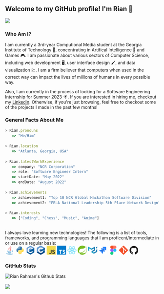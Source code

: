 

## Welcome to my GitHub profile! I'm Rian 👋

<img src="https://komarev.com/ghpvc/?username=RiRah123"/>

### Who Am I?
I am currently a 3rd-year Computional Media student at the Georgia Institute of Technology :honeybee:, concentrating in Artifical Intelligence :robot: and Games :video_game:. I am passionate about various sectors of Computer Science, including web development :desktop_computer:, user interface design :paintbrush:, and data visualization :chart:. I am a firm believer that computers when used in the correct way can impact the lives of millions of humans in every possible way.

Also, I am currently in the process of looking for a Software Engineering Internship for Summer 2023 :sunny:. If you are interested in hiring me, checkout my <a href="https://www.linkedin.com/in/rian-rahman02/">Linkedin</a>. Otherwise, if you're just browsing, feel free to checkout some of the projects I made in the past few months!

### General Facts About Me
 ```javascript
> Rian.pronouns
    => "He/Him"

> Rian.location
    => "Atlanta, Georgia, USA"

> Rian.latestWorkExperience
    => company: "NCR Corporation"
    => role: "Software Engineer Intern"
    => startDate: "May 2022"
    => endDate: "August 2022"
     
> Rian.achievements
    => achievement1: "Top 10 NCR Global Hackathon Software Division" 
    => achievement2: "FBLA National Leadership 5th Place Network Design"

> Rian.interests
    => ["Coding", "Chess", "Music", "Anime"]
```

<br>
I always love learning new technologies! The following is a list of tools, frameworks, and programming languages that I am proficent/intermediate in or use on a regular basis:<br>
<span>
  <img src="https://raw.githubusercontent.com/devicons/devicon/master/icons/java/java-original.svg" alt="java" width="30" height="30"/>
  <img src="https://raw.githubusercontent.com/devicons/devicon/master/icons/python/python-original.svg" alt="python" width="30" height="30"/>
  <img src="https://raw.githubusercontent.com/devicons/devicon/master/icons/c/c-original.svg" alt="c" width="30" height="30"/> 
  <img src="https://raw.githubusercontent.com/devicons/devicon/master/icons/cplusplus/cplusplus-original.svg" alt="c++" width="30" height="30"/> 
  <img src="https://raw.githubusercontent.com/devicons/devicon/master/icons/javascript/javascript-original.svg" alt="js" width="30" height="30"/> 
  <img src="https://raw.githubusercontent.com/devicons/devicon/master/icons/typescript/typescript-original.svg" alt="ts" width="30" height="30"/> 
  <img src="https://raw.githubusercontent.com/devicons/devicon/master/icons/react/react-original.svg" alt="react" width="30" height="30"/> 
  <img src="https://raw.githubusercontent.com/devicons/devicon/master/icons/spring/spring-original.svg" alt="spring" width="30" height="30"/> 
  <img src="https://raw.githubusercontent.com/devicons/devicon/master/icons/materialui/materialui-original.svg" alt="mui" width="30" height="30"/> 
  <img src="https://raw.githubusercontent.com/devicons/devicon/master/icons/jira/jira-original.svg" alt="jira" width="30" height="30"/> 
  <img src="https://raw.githubusercontent.com/devicons/devicon/master/icons/figma/figma-original.svg" alt="figma" width="30" height="30"/>
  <img src="https://raw.githubusercontent.com/devicons/devicon/master/icons/git/git-original.svg" alt="git" width="30" height="30"/> 
  <img src="https://raw.githubusercontent.com/devicons/devicon/master/icons/github/github-original.svg" alt="github" width="30" height="30"/> 
</span>
<br>

### GitHub Stats
![Rian Rahman's Github Stats](https://github-readme-stats.vercel.app/api?username=RiRah123&include_all_commits=true&theme=radical&show_icons=true&count_private=true)
<div>
<img align="center" src="https://github-readme-stats.vercel.app/api/top-langs/?username=RiRah123&layout=compact&theme=radical"/>
